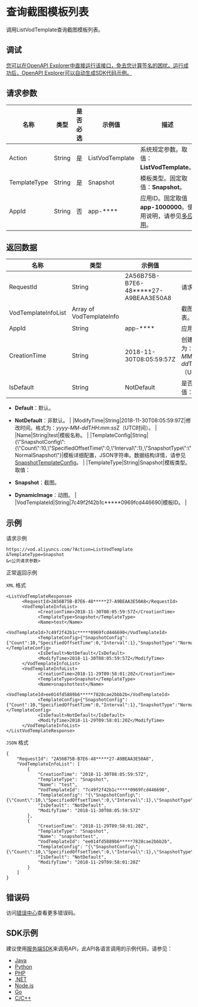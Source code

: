 # 查询截图模板列表

调用ListVodTemplate查询截图模板列表。

## 调试

[您可以在OpenAPI Explorer中直接运行该接口，免去您计算签名的困扰。运行成功后，OpenAPI Explorer可以自动生成SDK代码示例。](https://api.aliyun.com/#product=vod&api=ListVodTemplate&type=RPC&version=2017-03-21)

## 请求参数

|名称|类型|是否必选|示例值|描述|
|--|--|----|---|--|
|Action|String|是|ListVodTemplate|系统规定参数。取值：**ListVodTemplate**。 |
|TemplateType|String|是|Snapshot|模板类型。固定取值：**Snapshot**。 |
|AppId|String|否|app-\*\*\*\*|应用ID。固定取值**app-1000000**。使用说明，请参见[多应用](~~113600~~)。 |

## 返回数据

|名称|类型|示例值|描述|
|--|--|---|--|
|RequestId|String|2A56B75B-B7E6-48\*\*\*\*\*27-A9BEAA3E50A8|请求ID。 |
|VodTemplateInfoList|Array of VodTemplateInfo| |截图模板数据列表。 |
|AppId|String|app-\*\*\*\*|应用ID。 |
|CreationTime|String|2018-11-30T08:05:59:57Z|创建时间。格式为：*yyyy-MM-dd*T*HH:mm:ss*Z（UTC时间）。 |
|IsDefault|String|NotDefault|是否默认。取值：

 -   **Default**：默认。
-   **NotDefault**：非默认。 |
|ModifyTime|String|2018-11-30T08:05:59:97Z|修改时间。格式为：*yyyy-MM-dd*T*HH:mm:ss*Z（UTC时间）。 |
|Name|String|test|模板名称。 |
|TemplateConfig|String|\{\\"SnapshotConfig\\":\{\\"Count\\":10,\\"SpecifiedOffsetTime\\":0,\\"Interval\\":1\},\\"SnapshotType\\":\\"NormalSnapshot\\"\}|模板详细配置，JSON字符串。数据结构详情，请参见[SnapshotTemplateConfig](~~98618~~)。 |
|TemplateType|String|Snapshot|模板类型。取值：

 -   **Snapshot**：截图。
-   **DynamicImage**：动图。 |
|VodTemplateId|String|7c49f2f42b1c\*\*\*\*\*0969fcd446690|模板ID。 |

## 示例

请求示例

```
https://vod.aliyuncs.com/?Action=ListVodTemplate
&TemplateType=Snapshot
&<公共请求参数>
```

正常返回示例

`XML` 格式

```
<ListVodTemplateResponse>
      <RequestId>2A56B75B-B7E6-48*****27-A9BEAA3E50A8</RequestId>
      <VodTemplateInfoList>
            <CreationTime>2018-11-30T08:05:59:57Z</CreationTime>
            <TemplateType>Snapshot</TemplateType>
            <Name>test</Name>
            <VodTemplateId>7c49f2f42b1c*****0969fcd446690</VodTemplateId>
            <TemplateConfig>{"SnapshotConfig":{"Count":10,"SpecifiedOffsetTime":0,"Interval":1},"SnapshotType":"NormalSnapshot"}</TemplateConfig>
            <IsDefault>NotDefault</IsDefault>
            <ModifyTime>2018-11-30T08:05:59:57Z</ModifyTime>
      </VodTemplateInfoList>
      <VodTemplateInfoList>
            <CreationTime>2018-11-29T09:58:01:20Z</CreationTime>
            <TemplateType>Snapshot</TemplateType>
            <Name>snapshottest</Name>
            <VodTemplateId>ee014fd5889b6*****7828cae2bbb2b</VodTemplateId>
            <TemplateConfig>{"SnapshotConfig":{"Count":10,"SpecifiedOffsetTime":0,"Interval":1},"SnapshotType":"NormalSnapshot"}</TemplateConfig>
            <IsDefault>NotDefault</IsDefault>
            <ModifyTime>2018-11-29T09:58:01:20Z</ModifyTime>
      </VodTemplateInfoList>
</ListVodTemplateResponse>
```

`JSON` 格式

```
{
    "RequestId": "2A56B75B-B7E6-48*****27-A9BEAA3E50A8",
    "VodTemplateInfoList": [
        {
            "CreationTime": "2018-11-30T08:05:59:57Z",
            "TemplateType": "Snapshot",
            "Name": "test",
            "VodTemplateId": "7c49f2f42b1c*****0969fcd446690",
            "TemplateConfig": "{\"SnapshotConfig\":{\"Count\":10,\"SpecifiedOffsetTime\":0,\"Interval\":1},\"SnapshotType\":\"NormalSnapshot\"}",
            "IsDefault": "NotDefault",
            "ModifyTime": "2018-11-30T08:05:59:57Z"
        },
        {
            "CreationTime": "2018-11-29T09:58:01:20Z",
            "TemplateType": "Snapshot",
            "Name": "snapshottest",
            "VodTemplateId": "ee014fd5889b6*****7828cae2bbb2b",
            "TemplateConfig": "{\"SnapshotConfig\":{\"Count\":10,\"SpecifiedOffsetTime\":0,\"Interval\":1},\"SnapshotType\":\"NormalSnapshot\"}",
            "IsDefault": "NotDefault",
            "ModifyTime": "2018-11-29T09:58:01:20Z"
        }
    ]
}
```

## 错误码

访问[错误中心](https://error-center.alibabacloud.com/status/product/vod)查看更多错误码。

## SDK示例

建议使用[服务端SDK](~~101789~~)来调用API，此API各语言调用的示例代码，请参见：

-   [Java](~~61063~~)
-   [Python](~~61054~~)
-   [PHP](~~61069~~)
-   [.NET](~~84750~~)
-   [Node.js](~~101396~~)
-   [Go](~~101411~~)
-   [C/C++](~~101261~~)

